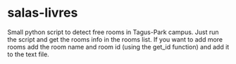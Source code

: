 # salas-livres
Small python script to detect free rooms in Tagus-Park campus. Just run the script and get the rooms info in the rooms list. If you want to add more rooms add the room name and room id (using the get_id function) and add it to the text file.
